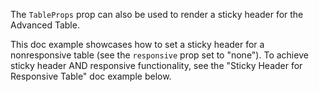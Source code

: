 The `TableProps` prop can also be used to render a sticky header for the Advanced Table.

This doc example showcases how to set a sticky header for a nonresponsive table (see the `responsive` prop set to "none"). To achieve sticky header AND responsive functionality, see the "Sticky Header for Responsive Table" doc example below.